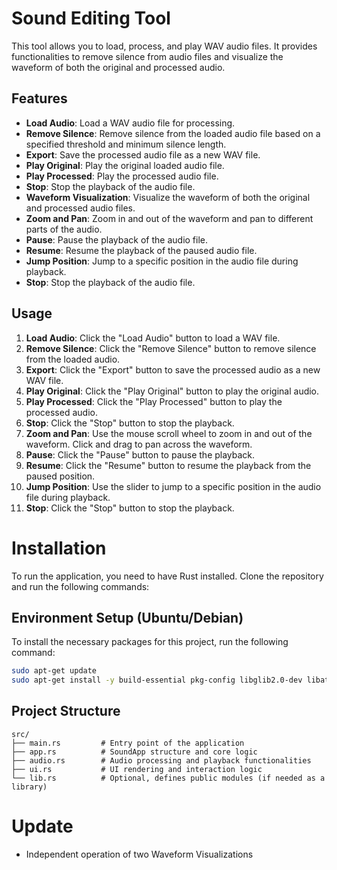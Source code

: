 # Sound Editing Tool

This tool allows you to load, process, and play WAV audio files. It provides functionalities to remove silence from audio files and visualize the waveform of both the original and processed audio.

## Features

- **Load Audio**: Load a WAV audio file for processing.
- **Remove Silence**: Remove silence from the loaded audio file based on a specified threshold and minimum silence length.
- **Export**: Save the processed audio file as a new WAV file.
- **Play Original**: Play the original loaded audio file.
- **Play Processed**: Play the processed audio file.
- **Stop**: Stop the playback of the audio file.
- **Waveform Visualization**: Visualize the waveform of both the original and processed audio files.
- **Zoom and Pan**: Zoom in and out of the waveform and pan to different parts of the audio.
- **Pause**: Pause the playback of the audio file.
- **Resume**: Resume the playback of the paused audio file.
- **Jump Position**: Jump to a specific position in the audio file during playback.
- **Stop**: Stop the playback of the audio file.

## Usage

1. **Load Audio**: Click the "Load Audio" button to load a WAV file.
2. **Remove Silence**: Click the "Remove Silence" button to remove silence from the loaded audio.
3. **Export**: Click the "Export" button to save the processed audio as a new WAV file.
4. **Play Original**: Click the "Play Original" button to play the original audio.
5. **Play Processed**: Click the "Play Processed" button to play the processed audio.
6. **Stop**: Click the "Stop" button to stop the playback.
7. **Zoom and Pan**: Use the mouse scroll wheel to zoom in and out of the waveform. Click and drag to pan across the waveform.
8. **Pause**: Click the "Pause" button to pause the playback.
9. **Resume**: Click the "Resume" button to resume the playback from the paused position.
10. **Jump Position**: Use the slider to jump to a specific position in the audio file during playback.
11. **Stop**: Click the "Stop" button to stop the playback.

# Installation

To run the application, you need to have Rust installed. Clone the repository and run the following commands:

## Environment Setup (Ubuntu/Debian)

To install the necessary packages for this project, run the following command:

```sh
sudo apt-get update
sudo apt-get install -y build-essential pkg-config libglib2.0-dev libatk1.0-dev libgtk-3-dev libcairo2-dev libpango1.0-dev libasound2-dev
```
## Project Structure

```
src/
├── main.rs         # Entry point of the application
├── app.rs          # SoundApp structure and core logic
├── audio.rs        # Audio processing and playback functionalities
├── ui.rs           # UI rendering and interaction logic
└── lib.rs          # Optional, defines public modules (if needed as a library)
```

# Update

- Independent operation of two Waveform Visualizations